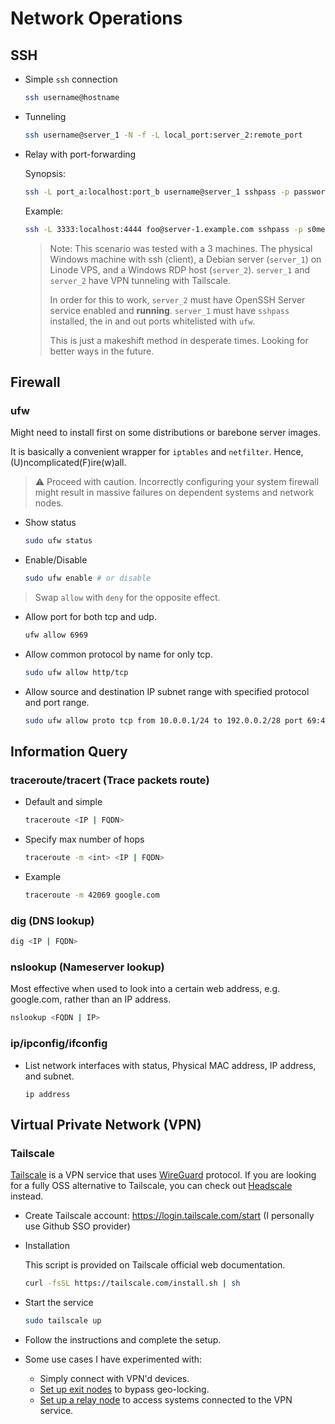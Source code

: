 # Network Operations

## SSH

- Simple `ssh` connection

  ```sh
  ssh username@hostname
  ```

- Tunneling

  ```sh
  ssh username@server_1 -N -f -L local_port:server_2:remote_port
  ```

- Relay with port-forwarding

  Synopsis:

  ```sh
  ssh -L port_a:localhost:port_b username@server_1 sshpass -p password_for_server_2 ssh -L port_b:localhost:port_c -N username@server_2
  ```

  Example:

  ```sh
  ssh -L 3333:localhost:4444 foo@server-1.example.com sshpass -p s0mePa$$w0rd ssh -L 4444:localhost:3389 -N email@example.com@server-2.example.com
  ```
  > Note: This scenario was tested with a 3 machines. The physical Windows machine with ssh (client), a Debian server (`server_1`) on Linode VPS, and a Windows RDP host (`server_2`). `server_1` and `server_2` have VPN tunneling with Tailscale.
  >
  > In order for this to work, `server_2` must have OpenSSH Server service enabled and **running**. `server_1` must have `sshpass` installed, the in and out ports whitelisted with `ufw`.
  >
  > This is just a makeshift method in desperate times. Looking for better ways in the future.

## Firewall

### ufw

Might need to install first on some distributions or barebone server images.

It is basically a convenient wrapper for `iptables` and `netfilter`. Hence, (U)ncomplicated(F)ire(w)all.

> ⚠️ Proceed with caution. Incorrectly configuring your system firewall might result in massive failures on dependent systems and network nodes.

- Show status

  ```sh
  sudo ufw status
  ```

- Enable/Disable

  ```sh
  sudo ufw enable # or disable
  ```

> Swap `allow` with `deny` for the opposite effect.

- Allow port for both tcp and udp.

  ```sh
  ufw allow 6969
  ```

- Allow common protocol by name for only tcp.

  ```sh
  sudo ufw allow http/tcp
  ```

- Allow source and destination IP subnet range with specified protocol and port range.

  ```sh
  sudo ufw allow proto tcp from 10.0.0.1/24 to 192.0.0.2/28 port 69:420
  ```

## Information Query

### traceroute/tracert (Trace packets route)

- Default and simple

  ```sh
  traceroute <IP | FQDN>
  ```

- Specify max number of hops

  ```sh
  traceroute -m <int> <IP | FQDN>
  ```

- Example

  ```sh
  traceroute -m 42069 google.com
  ```

### dig (DNS lookup)

```sh
dig <IP | FQDN>
```

### nslookup (Nameserver lookup)

Most effective when used to look into a certain web address, e.g. google.com, rather than an IP address.

```sh
nslookup <FQDN | IP>
```

### ip/ipconfig/ifconfig

- List network interfaces with status, Physical MAC address, IP address, and subnet.

  ```
  ip address
  ```

## Virtual Private Network (VPN)

### Tailscale

[Tailscale](https://tailscale.com) is a VPN service that uses [WireGuard](https://www.wireguard.com/) protocol. If you are looking for a fully OSS alternative to Tailscale, you can check out [Headscale](https://github.com/juanfont/headscale) instead.

- Create Tailscale account: https://login.tailscale.com/start (I personally use Github SSO provider)
- Installation

  This script is provided on Tailscale official web documentation.

  ```sh
  curl -fsSL https://tailscale.com/install.sh | sh
  ```

- Start the service

  ```sh
  sudo tailscale up
  ```

- Follow the instructions and complete the setup.
- Some use cases I have experimented with:
  - Simply connect with VPN'd devices.
  - [Set up exit nodes](https://tailscale.com/kb/1103/exit-nodes/) to bypass geo-locking.
  - [Set up a relay node](/linux/net-ops.html#ssh) to access systems connected to the VPN service.